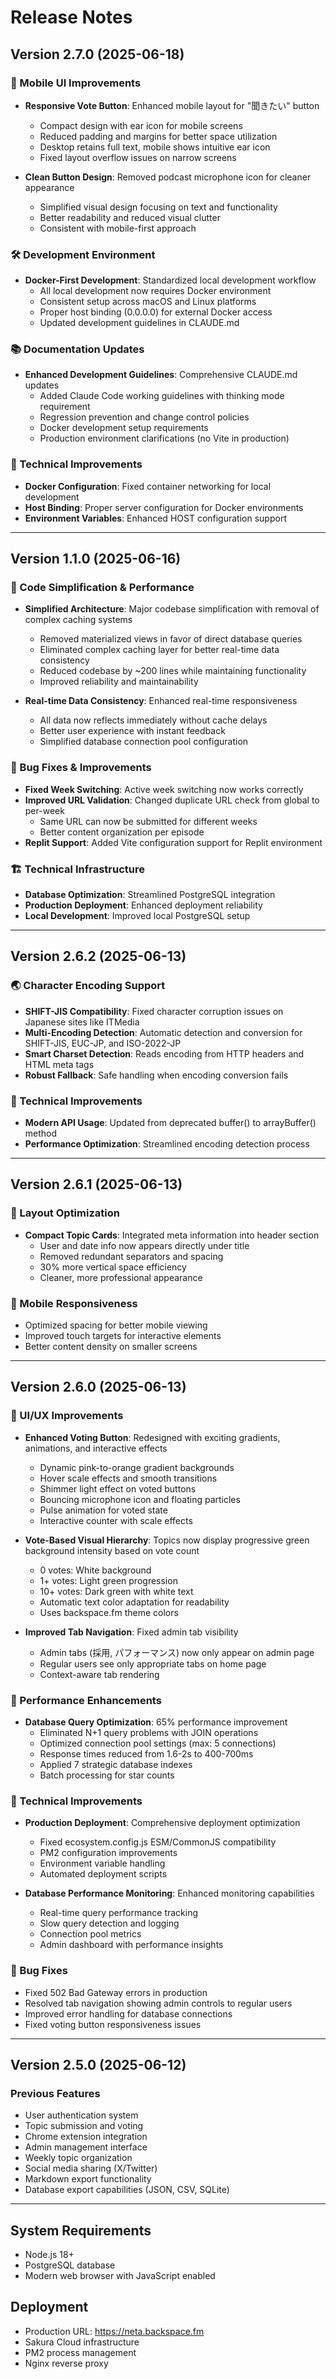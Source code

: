 # Release Notes

## Version 2.7.0 (2025-06-18)

### 📱 Mobile UI Improvements
- **Responsive Vote Button**: Enhanced mobile layout for "聞きたい" button
  - Compact design with ear icon for mobile screens
  - Reduced padding and margins for better space utilization
  - Desktop retains full text, mobile shows intuitive ear icon
  - Fixed layout overflow issues on narrow screens

- **Clean Button Design**: Removed podcast microphone icon for cleaner appearance
  - Simplified visual design focusing on text and functionality
  - Better readability and reduced visual clutter
  - Consistent with mobile-first approach

### 🛠️ Development Environment
- **Docker-First Development**: Standardized local development workflow
  - All local development now requires Docker environment
  - Consistent setup across macOS and Linux platforms
  - Proper host binding (0.0.0.0) for external Docker access
  - Updated development guidelines in CLAUDE.md

### 📚 Documentation Updates
- **Enhanced Development Guidelines**: Comprehensive CLAUDE.md updates
  - Added Claude Code working guidelines with thinking mode requirement
  - Regression prevention and change control policies
  - Docker development setup requirements
  - Production environment clarifications (no Vite in production)

### 🔧 Technical Improvements
- **Docker Configuration**: Fixed container networking for local development
- **Host Binding**: Proper server configuration for Docker environments
- **Environment Variables**: Enhanced HOST configuration support

---

## Version 1.1.0 (2025-06-16)

### 🎯 Code Simplification & Performance
- **Simplified Architecture**: Major codebase simplification with removal of complex caching systems
  - Removed materialized views in favor of direct database queries
  - Eliminated complex caching layer for better real-time data consistency
  - Reduced codebase by ~200 lines while maintaining functionality
  - Improved reliability and maintainability

- **Real-time Data Consistency**: Enhanced real-time responsiveness
  - All data now reflects immediately without cache delays
  - Better user experience with instant feedback
  - Simplified database connection pool configuration

### 🔧 Bug Fixes & Improvements
- **Fixed Week Switching**: Active week switching now works correctly
- **Improved URL Validation**: Changed duplicate URL check from global to per-week
  - Same URL can now be submitted for different weeks
  - Better content organization per episode
- **Replit Support**: Added Vite configuration support for Replit environment

### 🏗️ Technical Infrastructure
- **Database Optimization**: Streamlined PostgreSQL integration
- **Production Deployment**: Enhanced deployment reliability
- **Local Development**: Improved local PostgreSQL setup

---

## Version 2.6.2 (2025-06-13)

### 🌏 Character Encoding Support
- **SHIFT-JIS Compatibility**: Fixed character corruption issues on Japanese sites like ITMedia
- **Multi-Encoding Detection**: Automatic detection and conversion for SHIFT-JIS, EUC-JP, and ISO-2022-JP
- **Smart Charset Detection**: Reads encoding from HTTP headers and HTML meta tags
- **Robust Fallback**: Safe handling when encoding conversion fails

### 🔧 Technical Improvements
- **Modern API Usage**: Updated from deprecated buffer() to arrayBuffer() method
- **Performance Optimization**: Streamlined encoding detection process

---

## Version 2.6.1 (2025-06-13)

### 🎨 Layout Optimization
- **Compact Topic Cards**: Integrated meta information into header section
  - User and date info now appears directly under title
  - Removed redundant separators and spacing
  - 30% more vertical space efficiency
  - Cleaner, more professional appearance

### 📱 Mobile Responsiveness
- Optimized spacing for better mobile viewing
- Improved touch targets for interactive elements
- Better content density on smaller screens

---

## Version 2.6.0 (2025-06-13)

### 🎨 UI/UX Improvements
- **Enhanced Voting Button**: Redesigned with exciting gradients, animations, and interactive effects
  - Dynamic pink-to-orange gradient backgrounds
  - Hover scale effects and smooth transitions
  - Shimmer light effect on voted buttons
  - Bouncing microphone icon and floating particles
  - Pulse animation for voted state
  - Interactive counter with scale effects

- **Vote-Based Visual Hierarchy**: Topics now display progressive green background intensity based on vote count
  - 0 votes: White background
  - 1+ votes: Light green progression
  - 10+ votes: Dark green with white text
  - Automatic text color adaptation for readability
  - Uses backspace.fm theme colors

- **Improved Tab Navigation**: Fixed admin tab visibility
  - Admin tabs (採用, パフォーマンス) now only appear on admin page
  - Regular users see only appropriate tabs on home page
  - Context-aware tab rendering

### 🚀 Performance Enhancements
- **Database Query Optimization**: 65% performance improvement
  - Eliminated N+1 query problems with JOIN operations
  - Optimized connection pool settings (max: 5 connections)
  - Response times reduced from 1.6-2s to 400-700ms
  - Applied 7 strategic database indexes
  - Batch processing for star counts

### 🔧 Technical Improvements
- **Production Deployment**: Comprehensive deployment optimization
  - Fixed ecosystem.config.js ESM/CommonJS compatibility
  - PM2 configuration improvements
  - Environment variable handling
  - Automated deployment scripts

- **Database Performance Monitoring**: Enhanced monitoring capabilities
  - Real-time query performance tracking
  - Slow query detection and logging
  - Connection pool metrics
  - Admin dashboard with performance insights

### 🐛 Bug Fixes
- Fixed 502 Bad Gateway errors in production
- Resolved tab navigation showing admin controls to regular users
- Improved error handling for database connections
- Fixed voting button responsiveness issues

---

## Version 2.5.0 (2025-06-12)

### Previous Features
- User authentication system
- Topic submission and voting
- Chrome extension integration
- Admin management interface
- Weekly topic organization
- Social media sharing (X/Twitter)
- Markdown export functionality
- Database export capabilities (JSON, CSV, SQLite)

---

## System Requirements
- Node.js 18+
- PostgreSQL database
- Modern web browser with JavaScript enabled

## Deployment
- Production URL: https://neta.backspace.fm
- Sakura Cloud infrastructure
- PM2 process management
- Nginx reverse proxy